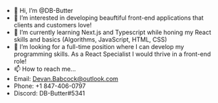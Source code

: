 - 👋 Hi, I’m @DB-Butter
- 👀 I’m interested in developing beauftiful front-end applications that clients and customers love!
- 🌱 I’m currently learning Next.js and Typescript while honing my React skills and basics (Algorithms, JavaScript, HTML, CSS)
- 💞️ I’m looking for a full-time position where I can develop my programming skills. As a React Specialist I would thrive in a front-end role!
- 📫 How to reach me... 
- Email: Devan.Babcock@outlook.com
- Phone: +1 847-406-0797
- Discord: DB-Butter#5341
